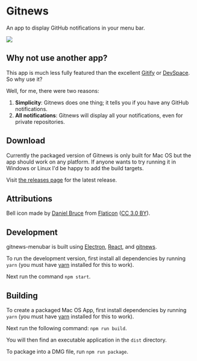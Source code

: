# Gitnews

An app to display GitHub notifications in your menu bar.

<img src="./gitnews-demo.gif" />

## Why not use another app?

This app is much less fully featured than the excellent [Gitify](http://gitify.io/) or [DevSpace](https://devspace.io/). So why use it?

Well, for me, there were two reasons:

1. **Simplicity**: Gitnews does one thing; it tells you if you have any GitHub notifications.
2. **All notifications**: Gitnews will display all your notifications, even for private repositories.

## Download

Currently the packaged version of Gitnews is only built for Mac OS but the app should work on any platform. If anyone wants to try running it in Windows or Linux I'd be happy to add the build targets.

Visit [the releases page](https://github.com/sirbrillig/gitnews-menubar/releases) for the latest release.

## Attributions

Bell icon made by <a href="http://www.flaticon.com/authors/daniel-bruce">Daniel Bruce</a> from <a href="http://www.flaticon.com">Flaticon</a> (<a href="http://creativecommons.org/licenses/by/3.0/">CC 3.0 BY</a>).

## Development

gitnews-menubar is built using [Electron](https://electron.atom.io/), [React](https://facebook.github.io/react/), and [gitnews](https://github.com/sirbrillig/gitnews).

To run the development version, first install all dependencies by running `yarn` (you must have [yarn](https://yarnpkg.com/en/) installed for this to work).

Next run the command `npm start`.

## Building

To create a packaged Mac OS App, first install dependencies by running `yarn` (you must have [yarn](https://yarnpkg.com/en/) installed for this to work).

Next run the following command: `npm run build`.

You will then find an executable application in the `dist` directory.

To package into a DMG file, run `npm run package`.
